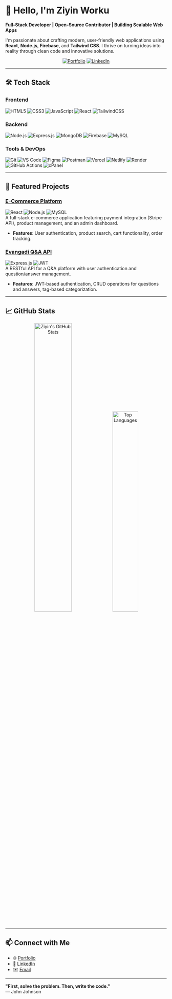 
# 👋 Hello, I'm Ziyin Worku  
**Full-Stack Developer | Open-Source Contributor | Building Scalable Web Apps**

I'm passionate about crafting modern, user-friendly web applications using **React**, **Node.js**, **Firebase**, and **Tailwind CSS**. I thrive on turning ideas into reality through clean code and innovative solutions.

<p align="center">
  <a href="https://ziyintech.com"><img src="https://img.shields.io/badge/🌐-Portfolio-blue?style=flat-square" alt="Portfolio"></a>
  <a href="https://www.linkedin.com/in/ziyin-worku-4a8979171"><img src="https://img.shields.io/badge/🔗-LinkedIn-0A66C2?style=flat-square" alt="LinkedIn"></a>
<!--   <a href="https://x.com/your-username"><img src="https://img.shields.io/badge/🐦-X-000000?style=flat-square" alt="X"></a>
</p> -->

---

## 🛠️ Tech Stack

### Frontend  
![HTML5](https://img.shields.io/badge/-HTML5-E34F26?style=flat-square&logo=html5&logoColor=white)
![CSS3](https://img.shields.io/badge/-CSS3-1572B6?style=flat-square&logo=css3&logoColor=white)
![JavaScript](https://img.shields.io/badge/-JavaScript-F7DF1E?style=flat-square&logo=javascript&logoColor=black)
![React](https://img.shields.io/badge/-React-61DAFB?style=flat-square&logo=react&logoColor=black)
![TailwindCSS](https://img.shields.io/badge/-TailwindCSS-38B2AC?style=flat-square&logo=tailwind-css&logoColor=white)

### Backend  
![Node.js](https://img.shields.io/badge/-Node.js-339933?style=flat-square&logo=node.js&logoColor=white)
![Express.js](https://img.shields.io/badge/-Express.js-000000?style=flat-square&logo=express&logoColor=white)
![MongoDB](https://img.shields.io/badge/-MongoDB-47A248?style=flat-square&logo=mongodb&logoColor=white)
![Firebase](https://img.shields.io/badge/-Firebase-FFCA28?style=flat-square&logo=firebase&logoColor=black)
![MySQL](https://img.shields.io/badge/-MySQL-4479A1?style=flat-square&logo=mysql&logoColor=white)

### Tools & DevOps  
![Git](https://img.shields.io/badge/-Git-F05032?style=flat-square&logo=git&logoColor=white)
![VS Code](https://img.shields.io/badge/-VS%20Code-007ACC?style=flat-square&logo=visual-studio-code&logoColor=white)
![Figma](https://img.shields.io/badge/-Figma-F24E1E?style=flat-square&logo=figma&logoColor=white)
![Postman](https://img.shields.io/badge/-Postman-FF6C37?style=flat-square&logo=postman&logoColor=white)
![Vercel](https://img.shields.io/badge/-Vercel-000000?style=flat-square&logo=vercel&logoColor=white)
![Netlify](https://img.shields.io/badge/-Netlify-00C7B7?style=flat-square&logo=netlify&logoColor=white)
![Render](https://img.shields.io/badge/-Render-46E3B7?style=flat-square&logo=render&logoColor=black)
![GitHub Actions](https://img.shields.io/badge/-GitHub%20Actions-2088FF?style=flat-square&logo=github-actions&logoColor=white)
![cPanel](https://img.shields.io/badge/-cPanel-FF6C2C?style=flat-square&logo=cpanel&logoColor=white)


---

## 🚀 Featured Projects

### [E-Commerce Platform](https://github.com/ziyin-worku/Amazon_clone)  
![React](https://img.shields.io/badge/-React-61DAFB?style=flat-square&logo=react&logoColor=black)
![Node.js](https://img.shields.io/badge/-Node.js-339933?style=flat-square&logo=node.js&logoColor=white)
![MySQL](https://img.shields.io/badge/-MySQL-4479A1?style=flat-square&logo=mysql&logoColor=white)  
A full-stack e-commerce application featuring payment integration (Stripe API), product management, and an admin dashboard.

- **Features**: User authentication, product search, cart functionality, order tracking.

### [Evangadi Q&A API](https://github.com/ziyin-worku/EVANGADI_FORUM_final)  
![Express.js](https://img.shields.io/badge/-Express.js-000000?style=flat-square&logo=express&logoColor=white)
![JWT](https://img.shields.io/badge/-JWT-000000?style=flat-square)  
A RESTful API for a Q&A platform with user authentication and question/answer management.

- **Features**: JWT-based authentication, CRUD operations for questions and answers, tag-based categorization.

---

## 📈 GitHub Stats  

<p align="center">
  <img src="https://github-readme-stats.vercel.app/api?username=ziyin-worku&show_icons=true&theme=dark" alt="Ziyin's GitHub Stats" width="48%">
  <img src="https://github-readme-stats.vercel.app/api/top-langs/?username=ziyin-worku&layout=compact&theme=dark" alt="Top Languages" width="40%">
</p>

---

## 📫 Connect with Me  

- 🌐 [Portfolio](https://ziyintech.com)  
- 💼 [LinkedIn](https://www.linkedin.com/in/ziyin-worku-4a8979171)  
- ✉️ [Email](mailto:ziyinworku@gmail.com)  

---

**"First, solve the problem. Then, write the code."**  
— John Johnson
